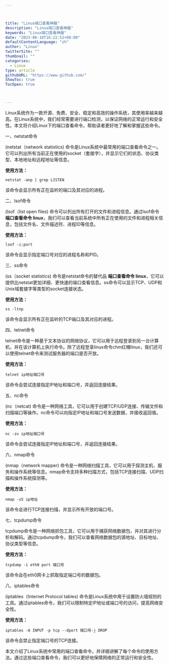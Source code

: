 ```yaml
---



title: "Linux端口查看神器"
description: "Linux端口查看神器"
keywords: "Linux端口查看神器"
date: "2023-06-18T16:22:52+08:00"
defaultContentLanguage: "zh"
author: "Linux"
twitterSite: ""
thumbnail: ""
categories:
  - Linux
type: article
githubURL: "https://www.github.com/"
ShowToc: true
TocOpen: true



---
```


Linux系统作为一款开源、免费、安全、稳定和高效的操作系统，其使用率越来越高。在Linux系统中，我们经常需要进行端口检测，以保证网络的正常运行和安全性。本文将介绍Linux下的端口查看命令，帮助读者更好地了解和掌握这些命令。

一、netstat命令

(netstat（network statistics) 命令是Linux系统中最常用的端口查看命令之一。它可以列出所有当前正在使用的socket（套接字），并显示它们的状态、协议类型、本地地址和远程地址等信息。

**使用方法：**

```
netstat -anp | grep LISTEN
```

该命令会显示所有正在监听的端口及其对应的进程。

二、lsof命令

(lsof（list open files) 命令可以列出所有打开的文件和进程信息。通过lsof命令 **端口查看命令 linux**，我们可以查看当前系统中所有正在使用的文件和进程相关信息，包括文件名、文件描述符、进程ID等信息。

**使用方法：**

```
lsof -i:port
```

该命令会显示指定端口号对应的进程名称和PID。

三、ss命令

(ss（socket statistics) 命令是netstat命令的替代品 **端口查看命令 linux**，它可以提供比netstat更加详细、更快速的端口查看信息。ss命令可以显示TCP、UDP和Unix域套接字等类型的socket连接状态。

**使用方法：**

```
ss -ltnp
```

该命令会显示所有正在监听的TCP端口及其对应的进程。

四、telnet命令

telnet命令是一种基于文本协议的网络协议，它可以用于远程登录到另一台计算机，并在该计算机上执行命令。除了远程登录linux命令chm红帽linux，我们还可以使用telnet命令来测试服务器的端口是否开放。

**使用方法：**

```
telnet ip地址端口号
```

该命令会尝试连接指定IP地址和端口号，并返回连接结果。

五、nc命令

(nc（netcat) 命令是一种网络工具，它可以用于创建TCP/UDP连接、传输文件和扫描端口等操作。nc命令可以向指定IP地址和端口号发送数据，并接收返回值。

**使用方法：**

```
nc -zv ip地址端口号
```

该命令会尝试连接指定IP地址和端口号，并返回连接结果。

六、nmap命令

(nmap（network mapper) 命令是一种网络扫描工具，它可以用于探测主机、服务和操作系统等信息。nmap命令支持多种扫描方式，包括TCP连接扫描、UDP扫描和操作系统探测等。

**使用方法：**

```
nmap -sS ip地址
```

该命令会进行TCP连接扫描，并显示所有开放的端口号。

七、tcpdump命令

tcpdump命令是一种网络抓包工具，它可以用于捕获网络数据包，并对其进行分析和解码。通过tcpdump命令，我们可以查看网络数据包的源地址、目标地址、协议类型等信息。

**使用方法：**

```
tcpdump -i eth0 port 端口号
```

该命令会在eth0网卡上抓取指定端口号的数据包。

八、iptables命令

(iptables（Internet Protocol tables) 命令是Linux系统中用于设置防火墙规则的工具。通过iptables命令，我们可以限制特定IP地址或端口号的访问，提高网络安全性。

**使用方法：**

```
iptables -A INPUT -p tcp --dport 端口号-j DROP
```

该命令会禁止指定端口号的TCP连接。

本文介绍了Linux系统中常用的端口查看命令，并详细讲解了每个命令的使用方法。通过这些端口查看命令，我们可以更好地保障网络的正常运行和安全性。